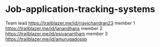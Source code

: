 # Job-application-tracking-systems
Team lead https://trailblazer.me/id/rravichandran23
member 1 https://trailblazer.me/id/janandhans
member 2 https://trailblazer.me/id/psivanantham
member 3 https://trailblazer.me/id/amurugadossp
